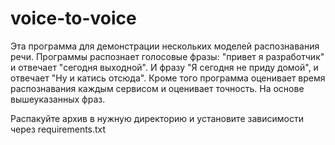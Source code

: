 # voice-to-voice
Эта программа для демонстрации нескольких моделей распознавания речи. 
Программы распознает голосовые фразы:
"привет я разработчик" и отвечает "сегодня выходной".
И фразу  "Я сегодня не приду домой", и отвечает "Ну и катись отсюда".
Кроме того программа оценивает время распознавания каждым сервисом и оценивает точность. На основе вышеуказанных фраз. 

Распакуйте архив в нужную директорию и установите зависимости через requirements.txt
